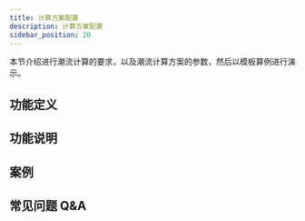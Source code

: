 ```yaml
---
title: 计算方案配置
description: 计算方案配置
sidebar_position: 20
---
```


本节介绍进行潮流计算的要求，以及潮流计算方案的参数，然后以模板算例进行演示。

## 功能定义


## 功能说明


## 案例


## 常见问题 Q&A

